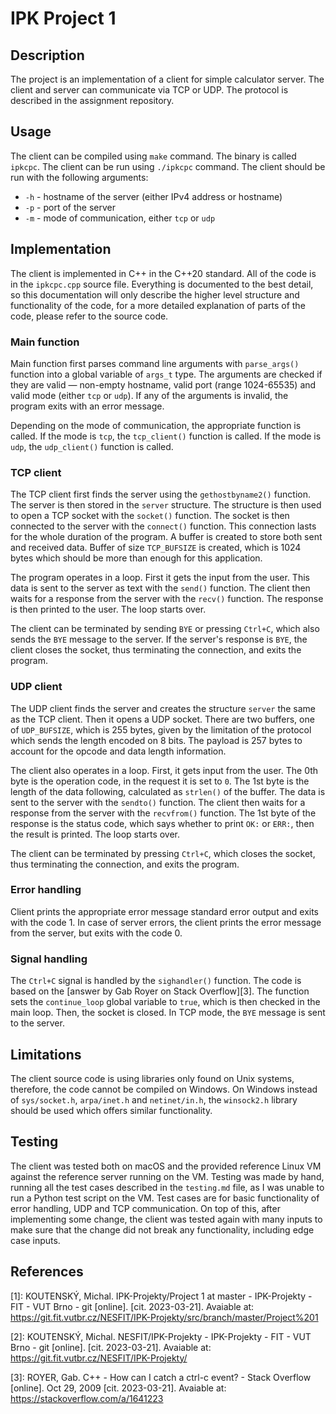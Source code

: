 # **IPK Project 1**

## Description

The project is an implementation of a client for simple calculator server. The client and server can communicate via TCP or UDP. The protocol is described in the assignment repository.

## Usage

The client can be compiled using `make` command. The binary is called `ipkcpc`. The client can be run using `./ipkcpc` command. The client should be run with the following arguments:

- `-h` - hostname of the server (either IPv4 address or hostname)
- `-p` - port of the server
- `-m` - mode of communication, either `tcp` or `udp`

## Implementation

The client is implemented in C++ in the C++20 standard. All of the code is in the `ipkcpc.cpp` source file. Everything is documented to the best detail, so this documentation will only describe the higher level structure and functionality of the code, for a more detailed explanation of parts of the code, please refer to the source code.

### Main function

Main function first parses command line arguments with `parse_args()` function into a global variable of `args_t` type. The arguments are checked if they are valid — non-empty hostname, valid port (range 1024-65535) and valid mode (either `tcp` or `udp`). If any of the arguments is invalid, the program exits with an error message.

Depending on the mode of communication, the appropriate function is called. If the mode is `tcp`, the `tcp_client()` function is called. If the mode is `udp`, the `udp_client()` function is called.

### TCP client

The TCP client first finds the server using the `gethostbyname2()` function. The server is then stored in the `server` structure. The structure is then used to open a TCP socket with the `socket()` function. The socket is then connected to the server with the `connect()` function. This connection lasts for the whole duration of the program. A buffer is created to store both sent and received data. Buffer of size `TCP_BUFSIZE` is created, which is 1024 bytes which should be more than enough for this application.

The program operates in a loop. First it gets the input from the user. This data is sent to the server as text with the `send()` function. The client then waits for a response from the server with the `recv()` function. The response is then printed to the user. The loop starts over.

The client can be terminated by sending `BYE` or pressing `Ctrl+C`, which also sends the `BYE` message to the server.
If the server's response is `BYE`, the client closes the socket, thus terminating the connection, and exits the program.


### UDP client

The UDP client finds the server and creates the structure `server` the same as the TCP client. Then it opens a UDP socket. There are two buffers, one of `UDP_BUFSIZE`, which is 255 bytes, given by the limitation of the protocol which sends the length encoded on 8 bits. The payload is 257 bytes to account for the opcode and data length information.

The client also operates in a loop. First, it gets input from the user. The 0th byte is the operation code, in the request it is set to `0`. The 1st byte is the length of the data following, calculated as `strlen()` of the buffer. The data is sent to the server with the `sendto()` function. The client then waits for a response from the server with the `recvfrom()` function. The 1st byte of the response is the status code, which says whether to print `OK:` or `ERR:`, then the result is printed. The loop starts over.

The client can be terminated by pressing `Ctrl+C`, which closes the socket, thus terminating the connection, and exits the program.

### Error handling

Client prints the appropriate error message standard error output and exits with the code 1. In case of server errors, the client prints the error message from the server, but exits with the code 0.

### Signal handling

The `Ctrl+C` signal is handled by the `sighandler()` function. The code is based on the [answer by Gab Royer on Stack Overflow][3]. The function sets the `continue_loop` global variable to `true`, which is then checked in the main loop. Then, the socket is closed. In TCP mode, the `BYE` message is sent to the server.

## Limitations

The client source code is using libraries only found on Unix systems, therefore, the code cannot be compiled on Windows. On Windows instead of `sys/socket.h`, `arpa/inet.h` and `netinet/in.h`, the `winsock2.h` library should be used which offers similar functionality.

## Testing

The client was tested both on macOS and the provided reference Linux VM against the reference server running on the VM. Testing was made by hand, running all the test cases described in the `testing.md` file, as I was unable to run a Python test script on the VM. Test cases are for basic functionality of error handling, UDP and TCP communication. On top of this, after implementing some change, the client was tested again with many inputs to make sure that the change did not break any functionality, including edge case inputs.

## References

[1]: KOUTENSKÝ, Michal. IPK-Projekty/Project 1 at master - IPK-Projekty - FIT - VUT Brno - git [online]. [cit. 2023-03-21]. Avaiable at: https://git.fit.vutbr.cz/NESFIT/IPK-Projekty/src/branch/master/Project%201

[2]: KOUTENSKÝ, Michal. NESFIT/IPK-Projekty - IPK-Projekty - FIT - VUT Brno - git [online]. [cit. 2023-03-21]. Avaiable at: https://git.fit.vutbr.cz/NESFIT/IPK-Projekty/

[3]: ROYER, Gab. C++ - How can I catch a ctrl-c event? - Stack Overflow [online]. Oct 29, 2009 [cit. 2023-03-21]. Avaiable at: https://stackoverflow.com/a/1641223